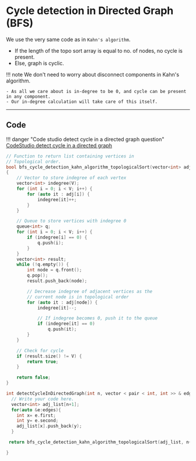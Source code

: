# Cycle detection in Directed Graph (BFS)

We use the very same code as in `Kahn's algorithm`.

- If the length of the topo sort array is equal to no. of nodes, no cycle is present.
- Else, graph is cyclic.

!!! note
	We don't need to worry about disconnect components in Kahn's algorithm.

	- As all we care about is in-degree to be 0, and cycle can be present in any component.
	- Our in-degree calculation will take care of this itself.


---

## Code

!!! danger "Code studio detect cycle in a directed graph question"
    <a href="https://www.naukri.com/code360/problems/detect-cycle-in-a-directed-graph_1062626?leftPanelTabValue=PROBLEM" target="_blank">CodeStudio detect cycle in a directed graph</a>

```cpp
// Function to return list containing vertices in
// Topological order.
bool bfs_cycle_detection_kahn_algorithm_topologicalSort(vector<int> adj[], int V)
{
    // Vector to store indegree of each vertex
    vector<int> indegree(V);
    for (int i = 0; i < V; i++) {
        for (auto it : adj[i]) {
            indegree[it]++;
        }
    }

    // Queue to store vertices with indegree 0
    queue<int> q;
    for (int i = 0; i < V; i++) {
        if (indegree[i] == 0) {
            q.push(i);
        }
    }
    vector<int> result;
    while (!q.empty()) {
        int node = q.front();
        q.pop();
        result.push_back(node);

        // Decrease indegree of adjacent vertices as the
        // current node is in topological order
        for (auto it : adj[node]) {
            indegree[it]--;

            // If indegree becomes 0, push it to the queue
            if (indegree[it] == 0)
                q.push(it);
        }
    }

    // Check for cycle
    if (result.size() != V) {
        return true;
    }

    return false;
}

int detectCycleInDirectedGraph(int n, vector < pair < int, int >> & edges) {
  // Write your code here.
  vector<int> adj_list[n+1];
  for(auto &e:edges){
    int x= e.first;
    int y= e.second;
    adj_list[x].push_back(y);
  }

 return bfs_cycle_detection_kahn_algorithm_topologicalSort(adj_list, n+1);

}
```